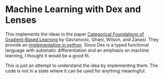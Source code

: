 Machine Learning with Dex and Lenses
====================================

This implements the ideas in the paper 
[Categorical Foundations of Gradient-Based Learning](https://arxiv.org/abs/2103.01931) by Gavranovic, Ghani, Wilson, and Zanasi.
They provide an [implementation in python](https://github.com/lics2021-submission-208/code).
Since Dex is a typed functional language with automatic differentiation and an emphasis on machine learning, I thought it would be a good fit.

This is just an attempt to understand the idea by implementing them.
The code is not in a state where it can be used for anything meaningful.